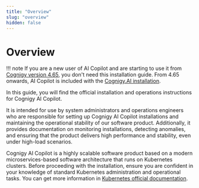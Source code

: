 ```yaml
---
title: "Overview" 
slug: "overview" 
hidden: false
---
```


# Overview

!!! note
    If you are a new user of AI Copilot and are starting to use it from [Cognigy version 4.65](../../release-notes/4.65.md), you don't need this installation guide. From 4.65 onwards, AI Copilot is included with the [Cognigy.AI installation](../../ai/installation/overview.md).

In this guide, you will find the official installation and operations instructions for Cognigy AI Copilot.

It is intended for use by system administrators and operations engineers who are responsible for setting up Cognigy AI Copilot installations and maintaining the operational stability of our software product. Additionally, it provides documentation on monitoring installations, detecting anomalies, and ensuring that the product delivers high performance and stability, even under high-load scenarios.

Cognigy AI Copilot is a highly scalable software product based on a modern microservices-based software architecture that runs on Kubernetes clusters. Before proceeding with the installation, ensure you are confident in your knowledge of standard Kubernetes administration and operational tasks. You can get more information in [Kubernetes official documentation](https://kubernetes.io/).

